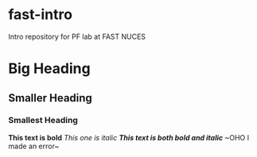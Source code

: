 # fast-intro
Intro repository for PF lab at FAST NUCES

# Big Heading
## Smaller Heading
### Smallest Heading

**This text is bold**
_This one is italic_
***This text is both bold and italic***
~OHO I made an error~
